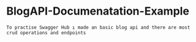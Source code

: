 # BlogAPI-Documenatation-Example
```
To practise Swagger Hub ı made an basic blog api and there are most crud operations and endpoints
```
